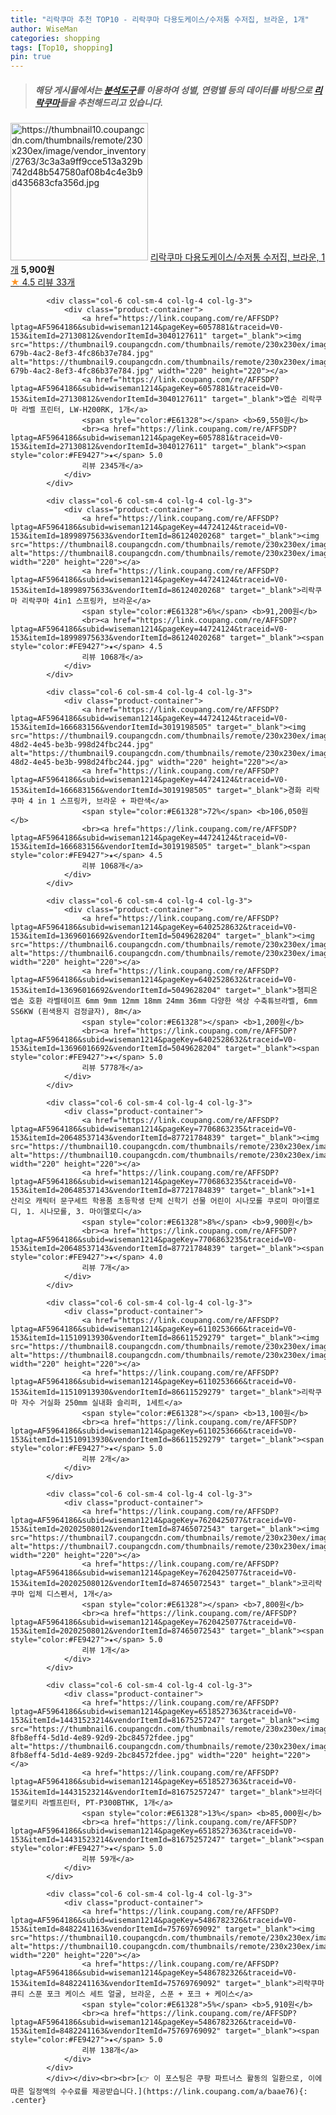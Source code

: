 ```yaml
---
title: "리락쿠마 추천 TOP10 - 리락쿠마 다용도케이스/수저통 수저집, 브라운, 1개"
author: WiseMan
categories: shopping
tags: [Top10, shopping]
pin: true
---
```


> ##### 해당 게시물에서는 [**분석도구**](https://itemscout.io/)를 이용하여 **성별**, **연령별** 등의 데이터를 바탕으로 [**리락쿠마**](https://link.coupang.com/a/baae76)들을 추천해드리고 있습니다.
<div class="container"><div class="row">
            <div class="col-6 col-sm-4 col-lg-4 col-lg-3">
                <div class="product-container">
                    <a href="https://link.coupang.com/re/AFFSDP?lptag=AF5964186&subid=wiseman1214&pageKey=6146529170&traceid=V0-153&itemId=11832930137&vendorItemId=79106353123" target="_blank"><img src="https://thumbnail10.coupangcdn.com/thumbnails/remote/230x230ex/image/vendor_inventory/2763/3c3a3a9ff9cce513a329b742d48b547580af08b4c4e3b9d435683cfa356d.jpg" alt="https://thumbnail10.coupangcdn.com/thumbnails/remote/230x230ex/image/vendor_inventory/2763/3c3a3a9ff9cce513a329b742d48b547580af08b4c4e3b9d435683cfa356d.jpg" width="220" height="220"></a>
                    <a href="https://link.coupang.com/re/AFFSDP?lptag=AF5964186&subid=wiseman1214&pageKey=6146529170&traceid=V0-153&itemId=11832930137&vendorItemId=79106353123" target="_blank">리락쿠마 다용도케이스/수저통 수저집, 브라운, 1개</a>
                    <span style="color:#E61328"></span> <b>5,900원</b>
                    <br><a href="https://link.coupang.com/re/AFFSDP?lptag=AF5964186&subid=wiseman1214&pageKey=6146529170&traceid=V0-153&itemId=11832930137&vendorItemId=79106353123" target="_blank"><span style="color:#FE9427">★</span> 4.5
                    리뷰 33개</a>
                </div>
            </div>
            
            <div class="col-6 col-sm-4 col-lg-4 col-lg-3">
                <div class="product-container">
                    <a href="https://link.coupang.com/re/AFFSDP?lptag=AF5964186&subid=wiseman1214&pageKey=6057881&traceid=V0-153&itemId=27130812&vendorItemId=3040127611" target="_blank"><img src="https://thumbnail9.coupangcdn.com/thumbnails/remote/230x230ex/image/product/image/vendoritem/2019/01/24/3040127611/8a8da503-679b-4ac2-8ef3-4fc86b37e784.jpg" alt="https://thumbnail9.coupangcdn.com/thumbnails/remote/230x230ex/image/product/image/vendoritem/2019/01/24/3040127611/8a8da503-679b-4ac2-8ef3-4fc86b37e784.jpg" width="220" height="220"></a>
                    <a href="https://link.coupang.com/re/AFFSDP?lptag=AF5964186&subid=wiseman1214&pageKey=6057881&traceid=V0-153&itemId=27130812&vendorItemId=3040127611" target="_blank">엡손 리락쿠마 라벨 프린터, LW-H200RK, 1개</a>
                    <span style="color:#E61328"></span> <b>69,550원</b>
                    <br><a href="https://link.coupang.com/re/AFFSDP?lptag=AF5964186&subid=wiseman1214&pageKey=6057881&traceid=V0-153&itemId=27130812&vendorItemId=3040127611" target="_blank"><span style="color:#FE9427">★</span> 5.0
                    리뷰 2345개</a>
                </div>
            </div>
            
            <div class="col-6 col-sm-4 col-lg-4 col-lg-3">
                <div class="product-container">
                    <a href="https://link.coupang.com/re/AFFSDP?lptag=AF5964186&subid=wiseman1214&pageKey=44724124&traceid=V0-153&itemId=18998975633&vendorItemId=86124020268" target="_blank"><img src="https://thumbnail8.coupangcdn.com/thumbnails/remote/230x230ex/image/vendor_inventory/cad6/73a1eb5aafc978dc2a336a352cf5a4c5cc4ee597ba3bb8d35016a1a0247d.jpg" alt="https://thumbnail8.coupangcdn.com/thumbnails/remote/230x230ex/image/vendor_inventory/cad6/73a1eb5aafc978dc2a336a352cf5a4c5cc4ee597ba3bb8d35016a1a0247d.jpg" width="220" height="220"></a>
                    <a href="https://link.coupang.com/re/AFFSDP?lptag=AF5964186&subid=wiseman1214&pageKey=44724124&traceid=V0-153&itemId=18998975633&vendorItemId=86124020268" target="_blank">리락쿠마 리락쿠마 4in1 스프링카, 브라운</a>
                    <span style="color:#E61328">6%</span> <b>91,200원</b>
                    <br><a href="https://link.coupang.com/re/AFFSDP?lptag=AF5964186&subid=wiseman1214&pageKey=44724124&traceid=V0-153&itemId=18998975633&vendorItemId=86124020268" target="_blank"><span style="color:#FE9427">★</span> 4.5
                    리뷰 1068개</a>
                </div>
            </div>
            
            <div class="col-6 col-sm-4 col-lg-4 col-lg-3">
                <div class="product-container">
                    <a href="https://link.coupang.com/re/AFFSDP?lptag=AF5964186&subid=wiseman1214&pageKey=44724124&traceid=V0-153&itemId=166683156&vendorItemId=3019198505" target="_blank"><img src="https://thumbnail9.coupangcdn.com/thumbnails/remote/230x230ex/image/vendor_inventory/images/2016/04/08/15/9/8df55375-48d2-4e45-be3b-998d24fbc244.jpg" alt="https://thumbnail9.coupangcdn.com/thumbnails/remote/230x230ex/image/vendor_inventory/images/2016/04/08/15/9/8df55375-48d2-4e45-be3b-998d24fbc244.jpg" width="220" height="220"></a>
                    <a href="https://link.coupang.com/re/AFFSDP?lptag=AF5964186&subid=wiseman1214&pageKey=44724124&traceid=V0-153&itemId=166683156&vendorItemId=3019198505" target="_blank">경화 리락쿠마 4 in 1 스프링카, 브라운 + 파란색</a>
                    <span style="color:#E61328">72%</span> <b>106,050원</b>
                    <br><a href="https://link.coupang.com/re/AFFSDP?lptag=AF5964186&subid=wiseman1214&pageKey=44724124&traceid=V0-153&itemId=166683156&vendorItemId=3019198505" target="_blank"><span style="color:#FE9427">★</span> 4.5
                    리뷰 1068개</a>
                </div>
            </div>
            
            <div class="col-6 col-sm-4 col-lg-4 col-lg-3">
                <div class="product-container">
                    <a href="https://link.coupang.com/re/AFFSDP?lptag=AF5964186&subid=wiseman1214&pageKey=6402528632&traceid=V0-153&itemId=13696016692&vendorItemId=5049628204" target="_blank"><img src="https://thumbnail6.coupangcdn.com/thumbnails/remote/230x230ex/image/vendor_inventory/28ce/15e46b2232e3a11f9d604fc8d41d9109aa8f37ad08c95871b329fabd0aa0.jpg" alt="https://thumbnail6.coupangcdn.com/thumbnails/remote/230x230ex/image/vendor_inventory/28ce/15e46b2232e3a11f9d604fc8d41d9109aa8f37ad08c95871b329fabd0aa0.jpg" width="220" height="220"></a>
                    <a href="https://link.coupang.com/re/AFFSDP?lptag=AF5964186&subid=wiseman1214&pageKey=6402528632&traceid=V0-153&itemId=13696016692&vendorItemId=5049628204" target="_blank">챔피온 엡손 호환 라벨테이프 6mm 9mm 12mm 18mm 24mm 36mm 다양한 색상 수축튜브라벨, 6mm SS6KW (흰색용지 검정글자), 8m</a>
                    <span style="color:#E61328"></span> <b>1,200원</b>
                    <br><a href="https://link.coupang.com/re/AFFSDP?lptag=AF5964186&subid=wiseman1214&pageKey=6402528632&traceid=V0-153&itemId=13696016692&vendorItemId=5049628204" target="_blank"><span style="color:#FE9427">★</span> 5.0
                    리뷰 5778개</a>
                </div>
            </div>
            
            <div class="col-6 col-sm-4 col-lg-4 col-lg-3">
                <div class="product-container">
                    <a href="https://link.coupang.com/re/AFFSDP?lptag=AF5964186&subid=wiseman1214&pageKey=7706863235&traceid=V0-153&itemId=20648537143&vendorItemId=87721784839" target="_blank"><img src="https://thumbnail10.coupangcdn.com/thumbnails/remote/230x230ex/image/vendor_inventory/24ab/9e2369d7231815b61f5fc5d76555f84a98172704721f9a1c9443e0f40f54.jpg" alt="https://thumbnail10.coupangcdn.com/thumbnails/remote/230x230ex/image/vendor_inventory/24ab/9e2369d7231815b61f5fc5d76555f84a98172704721f9a1c9443e0f40f54.jpg" width="220" height="220"></a>
                    <a href="https://link.coupang.com/re/AFFSDP?lptag=AF5964186&subid=wiseman1214&pageKey=7706863235&traceid=V0-153&itemId=20648537143&vendorItemId=87721784839" target="_blank">1+1 산리오 캐릭터 문구세트 학용품 초등학생 단체 신학기 선물 어린이 시나모롤 쿠로미 마이멜로디, 1. 시나모롤, 3. 마이멜로디</a>
                    <span style="color:#E61328">8%</span> <b>9,900원</b>
                    <br><a href="https://link.coupang.com/re/AFFSDP?lptag=AF5964186&subid=wiseman1214&pageKey=7706863235&traceid=V0-153&itemId=20648537143&vendorItemId=87721784839" target="_blank"><span style="color:#FE9427">★</span> 4.0
                    리뷰 7개</a>
                </div>
            </div>
            
            <div class="col-6 col-sm-4 col-lg-4 col-lg-3">
                <div class="product-container">
                    <a href="https://link.coupang.com/re/AFFSDP?lptag=AF5964186&subid=wiseman1214&pageKey=6110253666&traceid=V0-153&itemId=11510913930&vendorItemId=86611529279" target="_blank"><img src="https://thumbnail8.coupangcdn.com/thumbnails/remote/230x230ex/image/vendor_inventory/dc32/a6ede82004be305a0fc58efda95f727a4ae0b563a5ca4322e3f1d01cc6d4.jpg" alt="https://thumbnail8.coupangcdn.com/thumbnails/remote/230x230ex/image/vendor_inventory/dc32/a6ede82004be305a0fc58efda95f727a4ae0b563a5ca4322e3f1d01cc6d4.jpg" width="220" height="220"></a>
                    <a href="https://link.coupang.com/re/AFFSDP?lptag=AF5964186&subid=wiseman1214&pageKey=6110253666&traceid=V0-153&itemId=11510913930&vendorItemId=86611529279" target="_blank">리락쿠마 자수 거실화 250mm 실내화 슬리퍼, 1세트</a>
                    <span style="color:#E61328"></span> <b>13,100원</b>
                    <br><a href="https://link.coupang.com/re/AFFSDP?lptag=AF5964186&subid=wiseman1214&pageKey=6110253666&traceid=V0-153&itemId=11510913930&vendorItemId=86611529279" target="_blank"><span style="color:#FE9427">★</span> 5.0
                    리뷰 2개</a>
                </div>
            </div>
            
            <div class="col-6 col-sm-4 col-lg-4 col-lg-3">
                <div class="product-container">
                    <a href="https://link.coupang.com/re/AFFSDP?lptag=AF5964186&subid=wiseman1214&pageKey=7620425077&traceid=V0-153&itemId=20202508012&vendorItemId=87465072543" target="_blank"><img src="https://thumbnail7.coupangcdn.com/thumbnails/remote/230x230ex/image/vendor_inventory/8ebf/f7f7a8d8478ac5146342c271d7d20fd863e8d93207b83b9b9c26c0c018bc.jpg" alt="https://thumbnail7.coupangcdn.com/thumbnails/remote/230x230ex/image/vendor_inventory/8ebf/f7f7a8d8478ac5146342c271d7d20fd863e8d93207b83b9b9c26c0c018bc.jpg" width="220" height="220"></a>
                    <a href="https://link.coupang.com/re/AFFSDP?lptag=AF5964186&subid=wiseman1214&pageKey=7620425077&traceid=V0-153&itemId=20202508012&vendorItemId=87465072543" target="_blank">코리락쿠마 입체 디스펜서, 1개</a>
                    <span style="color:#E61328"></span> <b>7,800원</b>
                    <br><a href="https://link.coupang.com/re/AFFSDP?lptag=AF5964186&subid=wiseman1214&pageKey=7620425077&traceid=V0-153&itemId=20202508012&vendorItemId=87465072543" target="_blank"><span style="color:#FE9427">★</span> 5.0
                    리뷰 1개</a>
                </div>
            </div>
            
            <div class="col-6 col-sm-4 col-lg-4 col-lg-3">
                <div class="product-container">
                    <a href="https://link.coupang.com/re/AFFSDP?lptag=AF5964186&subid=wiseman1214&pageKey=6518527363&traceid=V0-153&itemId=14431523214&vendorItemId=81675257247" target="_blank"><img src="https://thumbnail6.coupangcdn.com/thumbnails/remote/230x230ex/image/retail/images/3663324133530409-8fb8eff4-5d1d-4e89-92d9-2bc84572fdee.jpg" alt="https://thumbnail6.coupangcdn.com/thumbnails/remote/230x230ex/image/retail/images/3663324133530409-8fb8eff4-5d1d-4e89-92d9-2bc84572fdee.jpg" width="220" height="220"></a>
                    <a href="https://link.coupang.com/re/AFFSDP?lptag=AF5964186&subid=wiseman1214&pageKey=6518527363&traceid=V0-153&itemId=14431523214&vendorItemId=81675257247" target="_blank">브라더 헬로키티 라벨프린터, PT-P300BTHK, 1개</a>
                    <span style="color:#E61328">13%</span> <b>85,000원</b>
                    <br><a href="https://link.coupang.com/re/AFFSDP?lptag=AF5964186&subid=wiseman1214&pageKey=6518527363&traceid=V0-153&itemId=14431523214&vendorItemId=81675257247" target="_blank"><span style="color:#FE9427">★</span> 5.0
                    리뷰 59개</a>
                </div>
            </div>
            
            <div class="col-6 col-sm-4 col-lg-4 col-lg-3">
                <div class="product-container">
                    <a href="https://link.coupang.com/re/AFFSDP?lptag=AF5964186&subid=wiseman1214&pageKey=5486782326&traceid=V0-153&itemId=8482241163&vendorItemId=75769769092" target="_blank"><img src="https://thumbnail10.coupangcdn.com/thumbnails/remote/230x230ex/image/rs_quotation_api/8v9gfojo/b4ae133fcf7d45b984e4705283c1cb82.jpg" alt="https://thumbnail10.coupangcdn.com/thumbnails/remote/230x230ex/image/rs_quotation_api/8v9gfojo/b4ae133fcf7d45b984e4705283c1cb82.jpg" width="220" height="220"></a>
                    <a href="https://link.coupang.com/re/AFFSDP?lptag=AF5964186&subid=wiseman1214&pageKey=5486782326&traceid=V0-153&itemId=8482241163&vendorItemId=75769769092" target="_blank">리락쿠마 큐티 스푼 포크 케이스 세트 얼굴, 브라운, 스푼 + 포크 + 케이스</a>
                    <span style="color:#E61328">5%</span> <b>5,910원</b>
                    <br><a href="https://link.coupang.com/re/AFFSDP?lptag=AF5964186&subid=wiseman1214&pageKey=5486782326&traceid=V0-153&itemId=8482241163&vendorItemId=75769769092" target="_blank"><span style="color:#FE9427">★</span> 5.0
                    리뷰 138개</a>
                </div>
            </div>
            </div></div><br><br>[👉 이 포스팅은 쿠팡 파트너스 활동의 일환으로, 이에 따른 일정액의 수수료를 제공받습니다.](https://link.coupang.com/a/baae76){: .center}